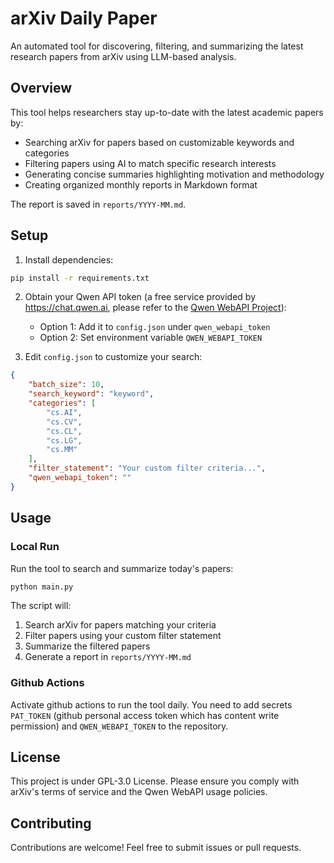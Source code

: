 # arXiv Daily Paper

An automated tool for discovering, filtering, and summarizing the latest research papers from arXiv using LLM-based analysis.

## Overview

This tool helps researchers stay up-to-date with the latest academic papers by:
- Searching arXiv for papers based on customizable keywords and categories
- Filtering papers using AI to match specific research interests
- Generating concise summaries highlighting motivation and methodology
- Creating organized monthly reports in Markdown format

The report is saved in `reports/YYYY-MM.md`.

## Setup

1. Install dependencies:
```bash
pip install -r requirements.txt
```

2. Obtain your Qwen API token (a free service provided by https://chat.qwen.ai, please refer to the [Qwen WebAPI Project](https://github.com/starreeze/qwen-webapi)):
   - Option 1: Add it to `config.json` under `qwen_webapi_token`
   - Option 2: Set environment variable `QWEN_WEBAPI_TOKEN`

3. Edit `config.json` to customize your search:

```json
{
    "batch_size": 10,
    "search_keyword": "keyword",
    "categories": [
        "cs.AI",
        "cs.CV",
        "cs.CL",
        "cs.LG",
        "cs.MM"
    ],
    "filter_statement": "Your custom filter criteria...",
    "qwen_webapi_token": ""
}
```

## Usage

### Local Run

Run the tool to search and summarize today's papers:

```bash
python main.py
```

The script will:
1. Search arXiv for papers matching your criteria
2. Filter papers using your custom filter statement
3. Summarize the filtered papers
4. Generate a report in `reports/YYYY-MM.md`

### Github Actions
Activate github actions to run the tool daily. You need to add secrets `PAT_TOKEN` (github personal access token which has content write permission) and `QWEN_WEBAPI_TOKEN` to the repository.

## License

This project is under GPL-3.0 License. Please ensure you comply with arXiv's terms of service and the Qwen WebAPI usage policies.

## Contributing

Contributions are welcome! Feel free to submit issues or pull requests.
